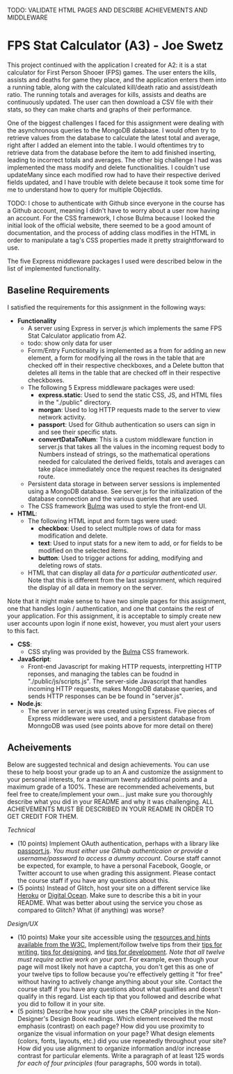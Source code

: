 TODO: VALIDATE HTML PAGES AND DESCRIBE ACHIEVEMENTS AND MIDDLEWARE

FPS Stat Calculator (A3) - Joe Swetz
===

This project continued with the application I created for A2: it is a stat calculator 
for First Person Shooer (FPS) games. The user enters the kills, assists and deaths for
game they place, and the application enters them into a running table, along with the 
calculated kill/death ratio and assist/death ratio. The running totals and averages for
kills, assists and deaths are continuously updated. The user can then download a 
CSV file with their stats, so they can make charts and graphs of their performance.

One of the biggest challenges I faced for this assignment were dealing with the 
asynchronous queries to the MongoDB database. I would often try to retrieve values from
the database to calculate the latest total and average, right after I added an element
into the table. I would oftentimes try to retrieve data from the database before the 
item to add finished inserting, leading to incorrect totals and averages. The other 
big challenge I had was implemented the mass modify and delete functionalities. I 
couldn't use updateMany since each modified row had to have their respective derived 
fields updated, and I have trouble with delete because it took some time for me to 
understand how to query for multiple ObjectIds.

TODO: I chose to authenticate with Github since everyone in the course has a Github
account, meaning I didn't have to worry about a user now having an account. For the
CSS framework, I chose Bulma because I looked the initial look of the official website,
there seemed to be a good amount of documentation, and the process of adding class 
modifies in the HTML in order to manipulate a tag's CSS properties made it pretty
straightforward to use.

The five Express middleware packages I used were described below in the list of 
implemented functionality.

Baseline Requirements
---

I satisfied the requirements for this assignment in the following ways:
- **Functionality**
    - A server using Express in server.js which implements the same FPS Stat
    Calculator applicatio from A2.
    - todo: show only data for user
    - Form/Entry Functionality is implemented as a from for adding an new element,
    a form for modifying all the rows in the table that are checked off in their 
    respective checkboxes, and a Delete button that deletes all items in the table
    that are checked off in their respective checkboxes.
    - The following 5 Express middleware packages were used:
        - **express.static**: Used to send the static CSS, JS, and HTML files in the
        "./public" directory.
        - **morgan**: Used to log HTTP requests made to the server to view network 
        activity.
        - **passport**: Used for Github authentication so users can sign in and see 
        their specific stats.
        - **convertDataToNum**: This is a custom middleware function in server.js 
        that takes all the values in the incoming request body to Numbers instead of
        strings, so the mathematical operations needed for calculated the derived 
        fields, totals and averages can take place immediately once the request 
        reaches its designated route.
    - Persistent data storage in between server sessions is implemented using a 
    MongoDB database. See server.js for the initialization of the database connection
    and the various queries that are used.
    - The CSS framework [Bulma](https://bulma.io/) was used to style the front-end UI.
- **HTML**:
    - The following HTML input and form tags were used:
        - **checkbox**: Used to select multiple rows of data for mass modification and
        delete.
        - **text**: Used to input stats for a new item to add, or for fields to be 
        modified on the selected items.
        - **button**: Used to trigger actions for adding, modifying and deleting rows
        of stats.
    - HTML that can display all data *for a particular authenticated user*. Note that this is different from the last assignnment, which required the display of all data in memory on the server.

Note that it might make sense to have two simple pages for this assignment, one that handles login / authentication, and one that contains the rest of your application. For this assignment, it is acceptable to simply create new user accounts upon login if none exist, however, you must alert your users to this fact.

 - **CSS**:
    - CSS styling was provided by the [Bulma](https://bulma.io/) CSS framework.
 - **JavaScript**:
    - Front-end Javascript for making HTTP requests, interpretting HTTP reponses, and 
    managing the tables can be foudnd in "./public/js/scripts.js". The server-side 
    Javascript that handles incoming HTTP requests, makes MongoDB database queries,
    and sends HTTP responses can be be found in "server.js".
 - **Node.js**:
    - The server in server.js was created using Express. Five pieces of Express 
    middleware were used, and a persistent database from MonngoDB was used (see 
    points above for more detail on there)

Acheivements
---

Below are suggested technical and design achievements. You can use these to help boost your grade up to an A and customize the assignment to your personal interests, for a maximum twenty additional points and a maximum grade of a 100%. These are recommended acheivements, but feel free to create/implement your own... just make sure you thoroughly describe what you did in your README and why it was challenging. ALL ACHIEVEMENTS MUST BE DESCRIBED IN YOUR README IN ORDER TO GET CREDIT FOR THEM.

*Technical*
- (10 points) Implement OAuth authentication, perhaps with a library like [passport.js](http://www.passportjs.org/). *You must either use Github authenticaion or provide a username/password to access a dummy account*. Course staff cannot be expected, for example, to have a personal Facebook, Google, or Twitter account to use when grading this assignment. Please contact the course staff if you have any questions about this.
- (5 points) Instead of Glitch, host your site on a different service like [Heroku](https://www.heroku.com) or [Digital Ocean](https://www.digitalocean.com). Make sure to describe this a bit in your README. What was better about using the service you chose as compared to Glitch? What (if anything) was worse? 

*Design/UX*
- (10 points) Make your site accessible using the [resources and hints available from the W3C](https://www.w3.org/WAI/), Implement/follow twelve tips from their [tips for writing](https://www.w3.org/WAI/tips/writing/), [tips for designing](https://www.w3.org/WAI/tips/designing/), and [tips for development](https://www.w3.org/WAI/tips/developing/). *Note that all twelve must require active work on your part*. For example, even though your page will most likely not have a captcha, you don't get this as one of your twelve tips to follow because you're effectively getting it "for free" without having to actively change anything about your site. Contact the course staff if you have any questions about what qualifies and doesn't qualify in this regard. List each tip that you followed and describe what you did to follow it in your site.
- (5 points) Describe how your site uses the CRAP principles in the Non-Designer's Design Book readings. Which element received the most emphasis (contrast) on each page? How did you use proximity to organize the visual information on your page? What design elements (colors, fonts, layouts, etc.) did you use repeatedly throughout your site? How did you use alignment to organize information and/or increase contrast for particular elements. Write a paragraph of at least 125 words *for each of four principles* (four paragraphs, 500 words in total).
